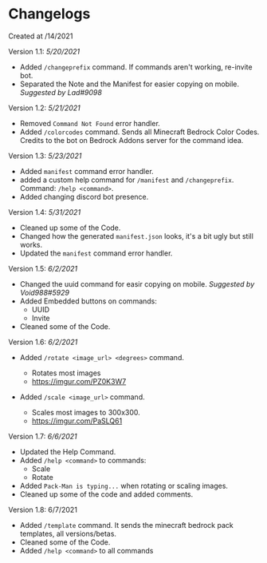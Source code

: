 # Changelogs

Created at /14/2021
  
 Version 1.1: *5/20/2021*
 
  - Added `/changeprefix` command. If commands aren't working, re-invite bot.
  - Separated the Note and the Manifest for easier copying on mobile. *Suggested by Lad#9098*

Version 1.2: *5/21/2021*

  - Removed `Command Not Found` error handler.
  - Added `/colorcodes` command. Sends all Minecraft Bedrock Color Codes. Credits to the bot on Bedrock Addons server for the command idea.

Version 1.3: *5/23/2021*

  - Added `manifest` command error handler.
  - added a custom help command for `/manifest` and `/changeprefix`. Command: `/help <command>`.
  - Added changing discord bot presence.

Version 1.4: *5/31/2021*

 - Cleaned up some of the Code.
 - Changed how the generated `manifest.json` looks, it's a bit ugly but still works.
 - Updated the `manifest` command error handler.

Version 1.5: *6/2/2021*

 - Changed the uuid command for easir copying on mobile. *Suggested by Void988#5929*
 - Added Embedded buttons on commands:
    - UUID
    - Invite
 - Cleaned some of the Code.

Version 1.6: *6/2/2021*
 
  - Added `/rotate <image_url> <degrees>` command.
    - Rotates most images
    - https://imgur.com/PZ0K3W7
    
  - Added `/scale <image_url>` command.
    - Scales most images to 300x300.
    - https://imgur.com/PaSLQ61

Version 1.7: *6/6/2021*

  - Updated the Help Command.
  - Added `/help <command>` to commands:
    - Scale
    - Rotate
  - Added `Pack-Man is typing...` when rotating or scaling images.
  - Cleaned up some of the code and added comments.

Version 1.8: 6/7/2021

  - Added `/template` command. It sends the minecraft bedrock pack templates, all versions/betas.
  - Cleaned some of the Code.
  - Added `/help <command>` to all commands
